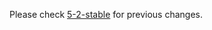 

Please check [5-2-stable](https://github.com/rails/rails/blob/5-2-stable/activemodel/CHANGELOG.md) for previous changes.
